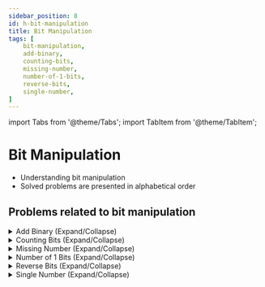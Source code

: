 ```yaml
---
sidebar_position: 8 
id: h-bit-manipulation 
title: Bit Manipulation
tags: [
    bit-manipulation,
    add-binary,
    counting-bits,
    missing-number,
    number-of-1-bits,
    reverse-bits,
    single-number,
]
---
```


import Tabs from '@theme/Tabs';
import TabItem from '@theme/TabItem';

# Bit Manipulation 

- Understanding bit manipulation 
- Solved problems are presented in alphabetical order

## Problems related to bit manipulation 

<details> 
<summary> Add Binary (Expand/Collapse) </summary> 

### [↗ See LeetCode Problem #67](https://leetcode.com/problems/add-binary/)

<Tabs>
<TabItem value="java" label="Java">

```java showLineNumbers
import java.math.BigInteger;

public class Solution {
    static String addBinary(String a, String b) {
        //  Approach 1: Might not be acceptable to the interviwer
//        return Integer.toBinaryString(
//                Integer.parseInt(a,2) + Integer.parseInt(b, 2));

        //  Approach 2: XOR a and b (to get respone without carry)
        //      AND a and b and then left shift by 1 (<< 1)
        //          (to get respone with carry)
        //      Set a = the respone without carry
        //      Set b = the respone with carry
        //      Continue while carry != 0

        BigInteger bigA = new BigInteger(a, 2);
        BigInteger bigB = new BigInteger(b, 2);

        BigInteger bigZero = new BigInteger("0", 2);

        BigInteger temp;
        BigInteger carry;

        while (bigB.compareTo(bigZero) != 0) {
            temp = bigA.xor(bigB);
            carry = bigA.and(bigB).shiftLeft(1);

            //  Update bigA
            bigA = temp;
            //  Update bigB
            bigB = carry;
        }

        return bigA.toString(2);
    }

    public static void main(String[] args) {
        // Example 1:
        String a1 = "11";
        String b1 = "1";
        //  O/P: "100"

        // Example 2:
         String a2 = "1010";
         String b2 = "1011";
        //  O/P: "10101"

        System.out.println(addBinary(a1, b1));
        System.out.println(addBinary(a2, b2));

    }
}
```

</TabItem>
</Tabs>

</details>

<details> 
<summary> Counting Bits (Expand/Collapse) </summary> 

### [↗ See LeetCode Problem #338](https://leetcode.com/problems/counting-bits/)

<Tabs>
<TabItem value="java" label="Java">

```java showLineNumbers
import java.util.Arrays;

public class Solution {
    static int[] countBits(int n) {

        int[] ans = new int[n + 1];

        for (int i = 1; i <= n; ++i) {

            //  i / 2 is i >> 1 (bit right shift operation)
            //  i % 2 is i & 1
            ans[i] = ans[i >> 1] + (i & 1);

        }

        return ans;
    }

    public static void main(String[] args) {

        // Example 1:
        int n1 = 2;
        //  O/P: [0,1,1]

        // Example 2:
        int n2 = 5;
        //  O/P: [0,1,1,2,1,2]

        // Example 3:
        int n3 = 55;

        System.out.println(Arrays.toString(countBits(n1)));
        System.out.println(Arrays.toString(countBits(n2)));
        System.out.println(Arrays.toString(countBits(n3)));

    }
}
```

</TabItem>
</Tabs>

</details>

<details> 
<summary> Missing Number (Expand/Collapse) </summary> 

### [↗ See LeetCode Problem #268](https://leetcode.com/problems/missing-number/)

<Tabs>
<TabItem value="java" label="Java">

```java showLineNumbers
public class Solution {
    static int missingNumber(int[] nums) {

        //  nums.length will always be in the given array
        //      but it won't appear as an index in the for loop
        int missing = nums.length;

        for (int i = 0; i < nums.length; i++) {
            missing ^= nums[i] ^ i;
        }

        return missing;
    }

    public static void main(String[] args) {

        // Example 1:
        int[] nums1 = {3, 0, 1};
        //  O/P: 2

        // Example 2:
        int[] nums2 = {0, 1};
        //  O/P: 2

        // Example 3:
        int[] nums3 = {9, 6, 4, 2, 3, 5, 7, 0, 1};
        //  O/P: 8

        // Example 4:
        int[] nums4 = {2, 0, 3};
        //  O/P: 2
        // 3^2^0^0^1^3^2

        System.out.println("Example 1: " + missingNumber(nums1));
        System.out.println("Example 2: " + missingNumber(nums2));
        System.out.println("Example 3: " + missingNumber(nums3));
        System.out.println("Example 4: " + missingNumber(nums4));

    }
 }
```

</TabItem>
</Tabs>

</details>

<details> 
<summary> Number of 1 Bits (Expand/Collapse) </summary> 

### [↗ See LeetCode Problem #191](https://leetcode.com/problems/number-of-1-bits/)

<Tabs>
<TabItem value="java" label="Java">

```java showLineNumbers
public class Solution {
    static int hammingWeight(int n) {
        int sum = 0;

        while (n != 0) {
            sum++;
            n = n & (n - 1);
//            n &= (n - 1);
        }

        return sum;
    }

    public static void main(String[] args) {

        // Example 1:
        int n1 = 0B00000000000000000000000000001011;
        //  O/P: 3

        // Example 2:
        int n2 = 0B00000000000000000000000010000000;
        //  O/P: 1

        //  Need to signed number issue
        // Example 3:
        //Input: n3 = 11111111111111111111111111111101
        //Output: 31

        System.out.println(hammingWeight(n1));
        System.out.println(Integer.toBinaryString(hammingWeight(n1)));
        System.out.println(hammingWeight(n2));
        System.out.println(Integer.toBinaryString(hammingWeight(n2)));
    }
}
```

</TabItem>
</Tabs>

</details>

<details> 
<summary> Reverse Bits (Expand/Collapse) </summary> 

### [↗ See LeetCode Problem #190](https://leetcode.com/problems/reverse-bits/)

<Tabs>
<TabItem value="java" label="Java">

```java showLineNumbers
// Doesn't work with negative signed integer

public class Solution {
    static int reverseBits(int n) {
        //   If n is 0 return 0
        if (n == 0) {
            return 0;
        }

        //   Initializing the result
        int result = 0;

        //   Loop through the given 32 bit (unsigned) integer
        for (int i = 0; i < 32; i++) {
            //  Bitwise leftshifting result
            result <<= 1;
            //  Adding 1 to result if & between righmost value of n
            //      and 1 is 1
            if ((n & 1) == 1) {
                result++;
            }

            //   Bitwise righshifting given n since the rightmost digit
            //       has been processed
            n >>= 1;
        }

        return result;

    }

    public static void main(String[] args) {

        // Example 1:
//        int n1 = 00000010100101000001111010011100;
        int n1 = 0B00000010100101000001111010011100;
        //  O/P: 964176192 (00111001011110000010100101000000)
        //                 (111001011110000010100101000000)

        // Example 2:
//        int n2 = 11111111111111111111111111111101;
        //  Wrong since left-most 1 represents negative
        //  int n2 = 0B11111111111111111111111111111101;
        //  First, flip 1's and 0's: to get 1's complement
        //  0B00000000000000000000000000000010;
        //  Then add 1: to get 2's complement
        //  0B00000000000000000000000000000011;
        //  So, we have:
//        long n2 = 0B00000000000000000000000000000011L;
        //  O/P: 3221225471 (10111111111111111111111111111111)

        System.out.println(reverseBits(n1));
        System.out.println(Integer.toBinaryString(reverseBits(n1)));
//        System.out.println(reverseBits(n2));
    }
}
```

</TabItem>
</Tabs>

</details>

<details> 
<summary> Single Number (Expand/Collapse) </summary> 

### [↗ See LeetCode Problem #136](https://leetcode.com/problems/single-number/)

<Tabs>
<TabItem value="java" label="Java">

```java showLineNumbers
public class Solution {
    static int singleNumber(int[] nums) {

        int result = 0;

        for (int i = 0; i < nums.length; i++) {
            result ^= nums[i];
        }

        return result;
    }

    public static void main(String[] args) {

        int[] nums1 = {2,2,1};
        //  O/P: 1

        int[] nums2 = {4,1,2,1,2};
        //  O/P: 4

        int[] nums3 = {1};
        //  O/P: 1

        System.out.println("Example 1: " + singleNumber(nums1));
        System.out.println("Example 2: " + singleNumber(nums2));
        System.out.println("Example 3: " + singleNumber(nums3));
    }
}
```

</TabItem>
</Tabs>

</details>
